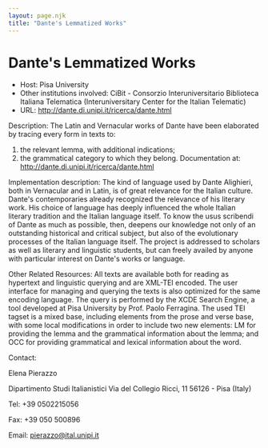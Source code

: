 ```yaml
---
layout: page.njk
title: "Dante's Lemmatized Works"
---
```

# Dante's Lemmatized Works




* Host: Pisa University
* Other institutions involved: CiBit - Consorzio Interuniversitario Biblioteca Italiana Telematica (Interuniversitary
 Center for the Italian Telematic)
* URL: <http://dante.di.unipi.it/ricerca/dante.html>



Description:
 The Latin and Vernacular works of Dante have been elaborated by tracing every form
 in texts to:
 1. the relevant lemma, with additional indications; 
 2. the grammatical category to which they belong. 
 Documentation at: <http://dante.di.unipi.it/ricerca/dante.html>



Implementation description:
 The kind of language used by Dante Alighieri, both in Vernacular and in Latin, is
 of great relevance for the Italian culture. Dante's contemporaries already recognized
 the relevance of his literary work. His choice of language has deeply influenced the
 whole Italian literary tradition and the Italian language itself. To know the usus
 scribendi of Dante as much as possible, then, deepens our knowledge not only of an
 outstanding historical and critical subject, but also of the evolutionary processes
 of the Italian language itself. 
 The project is addressed to scholars as well as literary and linguistic students,
 but can freely availed by anyone with particular interest on Dante's works or language.



Other Related Resources:
 All texts are available both for reading as hypertext and linguistic querying and
 are XML-TEI encoded. The user interface for managing and querying the texts is also
 optimized for the same encoding language. The query is performed by the XCDE Search
 Engine, a tool developed at Pisa University by Prof. Paolo Ferragina. The used TEI
 tagset is a mixed base, including elements from the prose and verse base, with some
 local modifications in order to include two new elements: LM for providing the lemma
 and the grammatical information about the lemma; and OCC for providing grammatical
 and lexical information about the word.



Contact: 



Elena Pierazzo


Dipartimento Studi Italianistici
 Via del Collegio Ricci, 11
 56126 - Pisa (Italy)


Tel: +39 0502215056


Fax: +39 050 500896


Email: [pierazzo@ital.unipi.it](mailto:pierazzo@ital.unipi.it)





